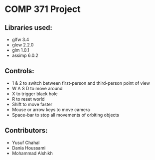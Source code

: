 # COMP 371 Project

## Libraries used:
- glfw 3.4
- glew 2.2.0
- glm 1.0.1
- assimp 6.0.2

## Controls:
- 1 & 2 to switch between first-person and third-person point of view
- W A S D to move around
- X to trigger black hole
- R to reset world
- Shift to move faster
- Mouse or arrow keys to move camera
- Space-bar to stop all movements of orbiting objects

## Contributors:
- Yusuf Chahal
- Dania Houssami
- Mohammad Alshikh
